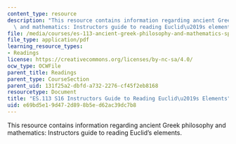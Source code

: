 ```yaml
---
content_type: resource
description: "This resource contains information regarding ancient Greek philosophy\
  \ and mathematics: Instructors guide to reading Euclid\u2019s elements."
file: /media/courses/es-113-ancient-greek-philosophy-and-mathematics-spring-2016/e69bd5e19d472d898b5ed62ac39dc7b8_MITES_113S16_InstructGuide.pdf
file_type: application/pdf
learning_resource_types:
- Readings
license: https://creativecommons.org/licenses/by-nc-sa/4.0/
ocw_type: OCWFile
parent_title: Readings
parent_type: CourseSection
parent_uid: 131f25a2-dbfd-a732-2276-cf45f2eb8168
resourcetype: Document
title: "ES.113 S16 Instructors Guide to Reading Euclid\u2019s Elements"
uid: e69bd5e1-9d47-2d89-8b5e-d62ac39dc7b8
---
```

This resource contains information regarding ancient Greek philosophy and mathematics: Instructors guide to reading Euclid’s elements.